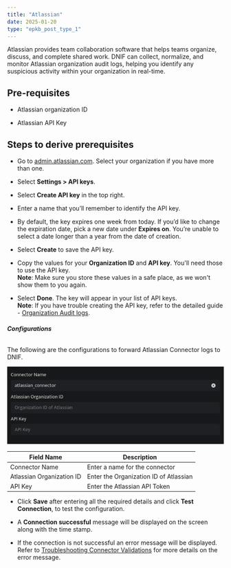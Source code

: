 ```yaml
---
title: "Atlassian"
date: 2025-01-20
type: "epkb_post_type_1"
---
```


Atlassian provides team collaboration software that helps teams organize, discuss, and complete shared work. DNIF can collect, normalize, and monitor Atlassian organization audit logs, helping you identify any suspicious activity within your organization in real-time.

## **Pre-requisites**

- Atlassian organization ID

- Atlassian API Key

## **Steps to derive prerequisites**

- Go to [admin.atlassian.com](http://admin.atlassian.com/). Select your organization if you have more than one.

- Select **Settings > API keys**.

- Select **Create API key** in the top right.

- Enter a name that you’ll remember to identify the API key.

- By default, the key expires one week from today. If you’d like to change the expiration date, pick a new date under **Expires on**. You’re unable to select a date longer than a year from the date of creation.

- Select **Create** to save the API key.

- Copy the values for your **Organization ID** and **API key**. You'll need those to use the API key.  
    **Note**: Make sure you store these values in a safe place, as we won't show them to you again.

- Select **Done**. The key will appear in your list of API keys.  
    **Note**: If you have trouble creating the API key, refer to the detailed guide - [Organization Audit logs](https://support.atlassian.com/organization-administration/docs/manage-an-organization-with-the-admin-apis/).

###### **Configurations**

The following are the configurations to forward Atlassian Connector logs to DNIF.‌

![image1-Jun-23-2023-12-58-18-1831-PM](./images-Atlassian/Atlassian-1.webp)

| **Field Name** | **Description** |
| --- | --- |
| Connector Name | Enter a name for the connector |
| Atlassian Organization ID | Enter the Organization ID of Atlassian |
| API Key | Enter the Atlassian API Token |

- Click **Save** after entering all the required details and click **Test Connection**, to test the configuration.

- A **Connection successful** message will be displayed on the screen along with the time stamp.

- If the connection is not successful an error message will be displayed. Refer to [Troubleshooting Connector Validations](https://dnif.it/kb/troubleshooting-and-debugging/troubleshooting-connector-validations/) for more details on the error message.
